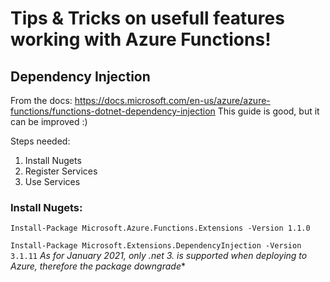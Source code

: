 # Tips & Tricks on usefull features working with Azure Functions!
## Dependency Injection

From the docs: https://docs.microsoft.com/en-us/azure/azure-functions/functions-dotnet-dependency-injection
This guide is good, but it can be improved :) 

Steps needed:
1. Install Nugets
2. Register Services
3. Use Services

### Install Nugets:
```Install-Package Microsoft.Azure.Functions.Extensions -Version 1.1.0```

```Install-Package Microsoft.Extensions.DependencyInjection -Version 3.1.11``` 
**As for January 2021, only .net 3.* is supported when deploying to Azure, therefore the package downgrade**
